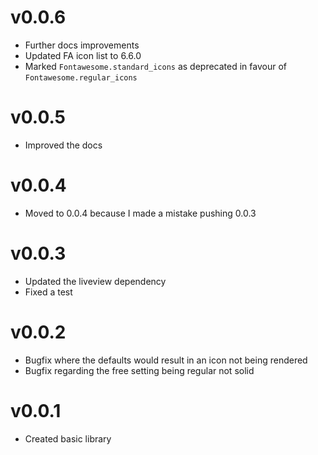 # v0.0.6
- Further docs improvements
- Updated FA icon list to 6.6.0
- Marked `Fontawesome.standard_icons` as deprecated in favour of `Fontawesome.regular_icons`

# v0.0.5
- Improved the docs

# v0.0.4
- Moved to 0.0.4 because I made a mistake pushing 0.0.3

# v0.0.3
- Updated the liveview dependency
- Fixed a test

# v0.0.2
- Bugfix where the defaults would result in an icon not being rendered
- Bugfix regarding the free setting being regular not solid

# v0.0.1
- Created basic library

